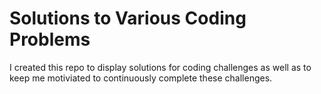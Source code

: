 # Solutions to Various Coding Problems

I created this repo to display solutions for coding challenges as well as to keep me motiviated to continuously complete these challenges.
